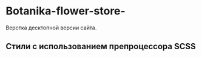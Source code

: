 # Botanika-flower-store-
Верстка десктопной версии сайта.
## Стили с использованием препроцессора SCSS
